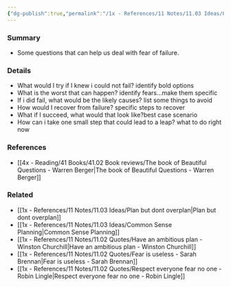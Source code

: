 ```yaml
---
{"dg-publish":true,"permalink":"/1x - References/11 Notes/11.03 Ideas/Questions to confront fear of failure/","title":"Questions to confront fear of failure","noteIcon":"","created":"2023-05-30T23:11:33.000+03:00","updated":"2024-02-14T20:18:24.930+03:00"}
---
```



### Summary
- Some questions that can help us deal with fear of failure.

### Details
- What would I try if I knew i could not fail? identify bold options
- What is the worst that can happen? identify fears...make them specific
- If i did fail, what would be the likely causes? list some things to avoid
- How would I recover from failure? specific steps to recover
- What if I succeed, what would that look like?best case scenario
- How can i take one small step that could lead to a leap? what to do right now

### References
- [[4x - Reading/41 Books/41.02 Book reviews/The book of Beautiful Questions - Warren Berger\|The book of Beautiful Questions - Warren Berger]]

### Related
- [[1x - References/11 Notes/11.03 Ideas/Plan but dont overplan\|Plan but dont overplan]]
- [[1x - References/11 Notes/11.03 Ideas/Common Sense Planning\|Common Sense Planning]]
- [[1x - References/11 Notes/11.02 Quotes/Have an ambitious plan - Winston Churchill\|Have an ambitious plan - Winston Churchill]]
- [[1x - References/11 Notes/11.02 Quotes/Fear is useless - Sarah Brennan\|Fear is useless - Sarah Brennan]]
- [[1x - References/11 Notes/11.02 Quotes/Respect everyone fear no one - Robin Lingle\|Respect everyone fear no one - Robin Lingle]]